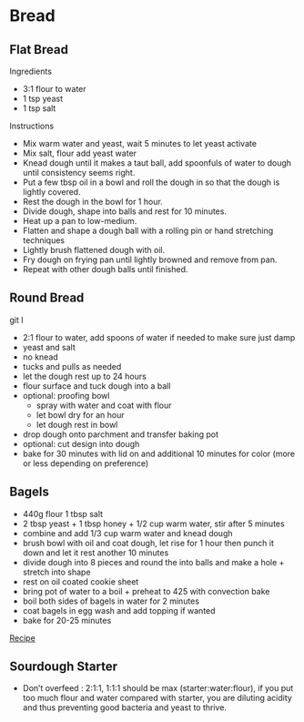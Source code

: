 # Bread

## Flat Bread

Ingredients

- 3:1 flour to water
- 1 tsp yeast
- 1 tsp salt

Instructions

- Mix warm water and yeast, wait 5 minutes to let yeast activate
- Mix salt, flour add yeast water
- Knead dough until it makes a taut ball, add spoonfuls of water to dough until consistency seems right.
- Put a few tbsp oil in a bowl and roll the dough in so that the dough is lightly covered.
- Rest the dough in the bowl for 1 hour.
- Divide dough, shape into balls and rest for 10 minutes.
- Heat up a pan to low-medium.
- Flatten and shape a dough ball with a rolling pin or hand stretching techniques
- Lightly brush flattened dough with oil.
- Fry dough on frying pan until lightly browned and remove from pan.
- Repeat with other dough balls until finished.

## Round Bread

git l

- 2:1 flour to water, add spoons of water if needed to make sure just damp
- yeast and salt
- no knead
- tucks and pulls as needed
- let the dough rest up to 24 hours
- flour surface and tuck dough into a ball
- optional: proofing bowl
  - spray with water and coat with flour
  - let bowl dry for an hour
  - let dough rest in bowl
- drop dough onto parchment and transfer baking pot
- optional: cut design into dough
- bake for 30 minutes with lid on and additional 10 minutes for color (more or less depending on preference)

## Bagels

- 440g flour 1 tbsp salt
- 2 tbsp yeast + 1 tbsp honey + 1/2 cup warm water, stir after 5 minutes
- combine and add 1/3 cup warm water and knead dough
- brush bowl with oil and coat dough, let rise for 1 hour then punch it down and let it rest another 10 minutes
- divide dough into 8 pieces and round the into balls and make a hole + stretch into shape
- rest on oil coated cookie sheet
- bring pot of water to a boil + preheat to 425 with convection bake
- boil both sides of bagels in water for 2 minutes
- coat bagels in egg wash and add topping if wanted
- bake for 20-25 minutes

[Recipe](https://www.sophisticatedgourmet.com/2009/10/new-york-style-bagel-recipe/)

## Sourdough Starter

- Don’t overfeed : 2:1:1, 1:1:1 should be max (starter:water:flour), if you put too much flour and water compared with starter, you are diluting acidity and thus preventing good bacteria and yeast to thrive.
